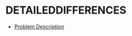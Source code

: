 # DETAILEDDIFFERENCES

- [Problem Description](https://open.kattis.com/problems/detaileddifferences)